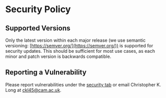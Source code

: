 # Security Policy

## Supported Versions

Only the latest version within each major release (we use semantic versioning: [https://semver.org/](https://semver.org/)) is supported for security updates. This should be sufficient for most use cases, as each minor and patch version is backwards compatible.

## Reporting a Vulnerability

Please report vulnerabilities under the [security tab](https://github.com/Christopher-K-Long/QuGrad/security) or email Christopher K. Long at [ckl45@cam.ac.uk](mailto:ckl45@cam.ac.uk?subject=Security%20Vulnerability%20in%20QuGrad).
